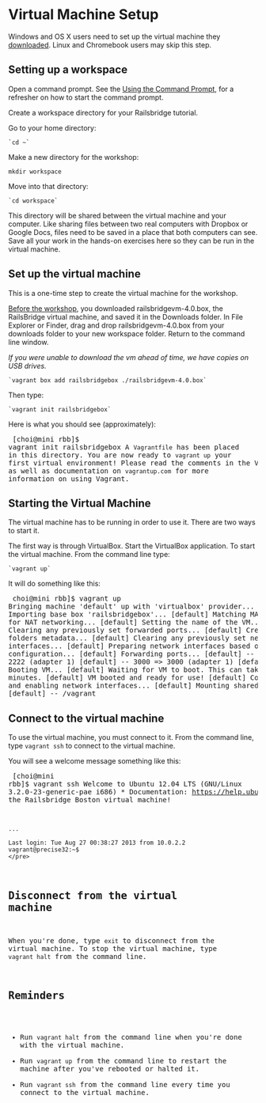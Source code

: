 # Virtual Machine Setup

Windows and OS X users need to set up the virtual machine they [downloaded](/pre_workshop/).  Linux and Chromebook users may skip this step. 


## Setting up a workspace
Open a command prompt. See the [Using the Command Prompt](/command_prompt), for a refresher on how to start the command prompt.


Create a workspace directory for your Railsbridge tutorial.

Go to your home directory:

    `cd ~`

Make a new directory for the workshop:

   `mkdir workspace`

Move into that directory:

    `cd workspace`

This directory will be shared between the virtual machine and your computer. Like sharing files between two real computers with Dropbox or Google Docs, files need to be saved in a place that both computers can see. Save all your work in the hands-on exercises here so they can be run in the virtual machine.


## Set up the virtual machine

This is a one-time step to create the virtual machine for the workshop.

[Before the workshop](/pre_workshop), you downloaded railsbridgevm-4.0.box, the RailsBridge virtual machine, and saved it in the Downloads folder. 
In File Explorer or Finder, drag and drop railsbridgevm-4.0.box from your downloads folder to your new workspace folder.  Return to the command line window.

*If you were unable to download the vm ahead of time, we have copies on USB drives.*

    `vagrant box add railsbridgebox ./railsbridgevm-4.0.box`

Then type:

    `vagrant init railsbridgebox`

Here is what you should see (approximately):
    <pre>
    [choi@mini rbb]$ vagrant init railsbridgebox
    A `Vagrantfile` has been placed in this directory. You are now
    ready to `vagrant up` your first virtual environment! Please read
    the comments in the Vagrantfile as well as documentation on
    `vagrantup.com` for more information on using Vagrant.
    </pre>


## Starting the Virtual Machine

The virtual machine has to be running in order to use it.  There are two ways to start it.

The first way is through VirtualBox.  Start the VirtualBox application. 
To start the virtual machine.  From the command line type:

    `vagrant up`

It will do something like this:
    <pre>
    choi@mini rbb]$ vagrant up
    Bringing machine 'default' up with 'virtualbox' provider...
    [default] Importing base box 'railsbridgebox'...
    [default] Matching MAC address for NAT networking...
    [default] Setting the name of the VM...
    [default] Clearing any previously set forwarded ports...
    [default] Creating shared folders metadata...
    [default] Clearing any previously set network interfaces...
    [default] Preparing network interfaces based on configuration...
    [default] Forwarding ports...
    [default] -- 22 => 2222 (adapter 1)
    [default] -- 3000 => 3000 (adapter 1)
    [default] Booting VM...
    [default] Waiting for VM to boot. This can take a few minutes.
    [default] VM booted and ready for use!
    [default] Configuring and enabling network interfaces...
    [default] Mounting shared folders...
    [default] -- /vagrant
    </pre>

## Connect to the virtual machine

To use the virtual machine, you must connect to it.  From the command line, type  `vagrant ssh`  to connect to the virtual machine. 

You will see a welcome message something like this:
    <pre>
    [choi@mini rbb]$ vagrant ssh
    Welcome to Ubuntu 12.04 LTS (GNU/Linux 3.2.0-23-generic-pae i686)
    * Documentation:  https://help.ubuntu.com/
    Welcome to the Railsbridge Boston virtual machine!

    ...

    Last login: Tue Aug 27 00:38:27 2013 from 10.0.2.2
    vagrant@precise32:~$ 
    </pre>


## Disconnect from the virtual machine

When you're done, type `exit` to disconnect from the virtual machine.
To stop the virtual machine, type `vagrant halt` from the command line.  


## Reminders

* Run `vagrant halt` from the command line when you're done with the virtual machine.
* Run `vagrant up` from the command line to restart the machine after you've rebooted or halted it.
* Run `vagrant ssh` from the command line every time you connect to the virtual machine.
